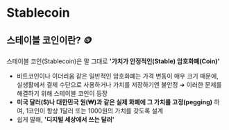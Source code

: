 # Stablecoin

## 스테이블 코인이란? 🪙

스테이블 코인(Stablecoin)은 말 그대로 **'가치가 안정적인(Stable) 암호화폐(Coin)'**
- 비트코인이나 이더리움 같은 일반적인 암호화폐는 가격 변동이 매우 크기 때문에, 실생활에서 결제 수단으로 사용하거나 가치를 저장하기엔 불안정 ➜ 이러한 문제를 해결하기 위해 스테이블 코인이 등장
- **미국 달러($)나 대한민국 원(₩)과 같은 실제 화폐에 그 가치를 고정(pegging)** 하여, 1코인이 항상 1달러 또는 1000원의 가치를 갖도록 설계
- 쉽게 말해, **'디지털 세상에서 쓰는 달러'**

